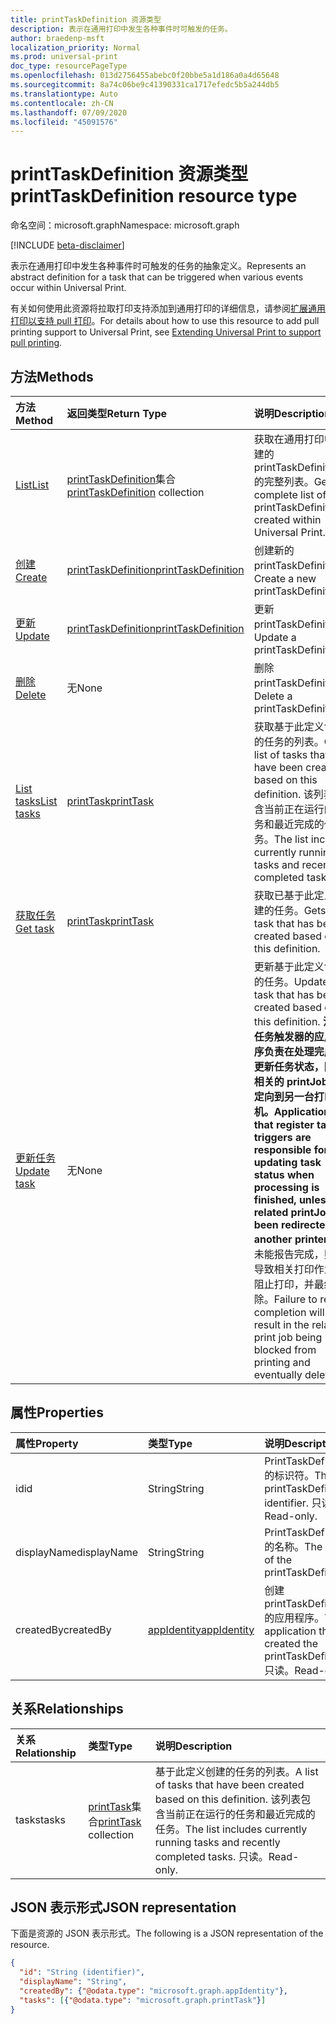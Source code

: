 ```yaml
---
title: printTaskDefinition 资源类型
description: 表示在通用打印中发生各种事件时可触发的任务。
author: braedenp-msft
localization_priority: Normal
ms.prod: universal-print
doc_type: resourcePageType
ms.openlocfilehash: 013d2756455abebc0f20bbe5a1d186a0a4d65648
ms.sourcegitcommit: 8a74c06be9c41390331ca1717efedc5b5a244db5
ms.translationtype: Auto
ms.contentlocale: zh-CN
ms.lasthandoff: 07/09/2020
ms.locfileid: "45091576"
---
```

# <a name="printtaskdefinition-resource-type"></a><span data-ttu-id="d7e1f-103">printTaskDefinition 资源类型</span><span class="sxs-lookup"><span data-stu-id="d7e1f-103">printTaskDefinition resource type</span></span>

<span data-ttu-id="d7e1f-104">命名空间：microsoft.graph</span><span class="sxs-lookup"><span data-stu-id="d7e1f-104">Namespace: microsoft.graph</span></span>

[!INCLUDE [beta-disclaimer](../../includes/beta-disclaimer.md)]

<span data-ttu-id="d7e1f-105">表示在通用打印中发生各种事件时可触发的任务的抽象定义。</span><span class="sxs-lookup"><span data-stu-id="d7e1f-105">Represents an abstract definition for a task that can be triggered when various events occur within Universal Print.</span></span>

<span data-ttu-id="d7e1f-106">有关如何使用此资源将拉取打印支持添加到通用打印的详细信息，请参阅[扩展通用打印以支持 pull 打印](/graph/universal-print-concept-overview#extending-universal-print-to-support-pull-printing)。</span><span class="sxs-lookup"><span data-stu-id="d7e1f-106">For details about how to use this resource to add pull printing support to Universal Print, see [Extending Universal Print to support pull printing](/graph/universal-print-concept-overview#extending-universal-print-to-support-pull-printing).</span></span>

## <a name="methods"></a><span data-ttu-id="d7e1f-107">方法</span><span class="sxs-lookup"><span data-stu-id="d7e1f-107">Methods</span></span>

| <span data-ttu-id="d7e1f-108">方法</span><span class="sxs-lookup"><span data-stu-id="d7e1f-108">Method</span></span>       | <span data-ttu-id="d7e1f-109">返回类型</span><span class="sxs-lookup"><span data-stu-id="d7e1f-109">Return Type</span></span> | <span data-ttu-id="d7e1f-110">说明</span><span class="sxs-lookup"><span data-stu-id="d7e1f-110">Description</span></span> |
|:-------------|:------------|:------------|
| [<span data-ttu-id="d7e1f-111">List</span><span class="sxs-lookup"><span data-stu-id="d7e1f-111">List</span></span>](../api/print-list-taskdefinitions.md) | <span data-ttu-id="d7e1f-112">[printTaskDefinition](printtaskdefinition.md)集合</span><span class="sxs-lookup"><span data-stu-id="d7e1f-112">[printTaskDefinition](printtaskdefinition.md) collection</span></span> | <span data-ttu-id="d7e1f-113">获取在通用打印中创建的 printTaskDefinitions 的完整列表。</span><span class="sxs-lookup"><span data-stu-id="d7e1f-113">Get a complete list of printTaskDefinitions created within Universal Print.</span></span> |
| [<span data-ttu-id="d7e1f-114">创建</span><span class="sxs-lookup"><span data-stu-id="d7e1f-114">Create</span></span>](../api/print-post-taskdefinitions.md) | [<span data-ttu-id="d7e1f-115">printTaskDefinition</span><span class="sxs-lookup"><span data-stu-id="d7e1f-115">printTaskDefinition</span></span>](printtaskdefinition.md) | <span data-ttu-id="d7e1f-116">创建新的 printTaskDefinition。</span><span class="sxs-lookup"><span data-stu-id="d7e1f-116">Create a new printTaskDefinition.</span></span> |
| [<span data-ttu-id="d7e1f-117">更新</span><span class="sxs-lookup"><span data-stu-id="d7e1f-117">Update</span></span>](../api/print-update-taskdefinition.md) | [<span data-ttu-id="d7e1f-118">printTaskDefinition</span><span class="sxs-lookup"><span data-stu-id="d7e1f-118">printTaskDefinition</span></span>](printtaskdefinition.md) | <span data-ttu-id="d7e1f-119">更新 printTaskDefinition。</span><span class="sxs-lookup"><span data-stu-id="d7e1f-119">Update a printTaskDefinition.</span></span> |
| [<span data-ttu-id="d7e1f-120">删除</span><span class="sxs-lookup"><span data-stu-id="d7e1f-120">Delete</span></span>](../api/print-delete-taskdefinition.md) | <span data-ttu-id="d7e1f-121">无</span><span class="sxs-lookup"><span data-stu-id="d7e1f-121">None</span></span> | <span data-ttu-id="d7e1f-122">删除 printTaskDefinition。</span><span class="sxs-lookup"><span data-stu-id="d7e1f-122">Delete a printTaskDefinition.</span></span> |
| [<span data-ttu-id="d7e1f-123">List tasks</span><span class="sxs-lookup"><span data-stu-id="d7e1f-123">List tasks</span></span>](../api/printtaskdefinition-list-tasks.md) | [<span data-ttu-id="d7e1f-124">printTask</span><span class="sxs-lookup"><span data-stu-id="d7e1f-124">printTask</span></span>](printtask.md) | <span data-ttu-id="d7e1f-125">获取基于此定义创建的任务的列表。</span><span class="sxs-lookup"><span data-stu-id="d7e1f-125">Get a list of tasks that have been created based on this definition.</span></span> <span data-ttu-id="d7e1f-126">该列表包含当前正在运行的任务和最近完成的任务。</span><span class="sxs-lookup"><span data-stu-id="d7e1f-126">The list includes currently running tasks and recently completed tasks.</span></span> |
| [<span data-ttu-id="d7e1f-127">获取任务</span><span class="sxs-lookup"><span data-stu-id="d7e1f-127">Get task</span></span>](../api/printtask-get.md) | [<span data-ttu-id="d7e1f-128">printTask</span><span class="sxs-lookup"><span data-stu-id="d7e1f-128">printTask</span></span>](printtask.md) | <span data-ttu-id="d7e1f-129">获取已基于此定义创建的任务。</span><span class="sxs-lookup"><span data-stu-id="d7e1f-129">Gets a task that has been created based on this definition.</span></span> |
| [<span data-ttu-id="d7e1f-130">更新任务</span><span class="sxs-lookup"><span data-stu-id="d7e1f-130">Update task</span></span>](../api/printtaskdefinition-update-task.md) | <span data-ttu-id="d7e1f-131">无</span><span class="sxs-lookup"><span data-stu-id="d7e1f-131">None</span></span> | <span data-ttu-id="d7e1f-132">更新基于此定义创建的任务。</span><span class="sxs-lookup"><span data-stu-id="d7e1f-132">Update a task that has been created based on this definition.</span></span> <span data-ttu-id="d7e1f-133">**注册任务触发器的应用程序负责在处理完成后更新任务状态，除非相关的 printJob 已重定向到另一台打印机。**</span><span class="sxs-lookup"><span data-stu-id="d7e1f-133">**Applications that register task triggers are responsible for updating task status when processing is finished, unless the related printJob has been redirected to another printer.**</span></span> <span data-ttu-id="d7e1f-134">若未能报告完成，则会导致相关打印作业被阻止打印，并最终删除。</span><span class="sxs-lookup"><span data-stu-id="d7e1f-134">Failure to report completion will result in the related print job being blocked from printing and eventually deleted.</span></span> |

## <a name="properties"></a><span data-ttu-id="d7e1f-135">属性</span><span class="sxs-lookup"><span data-stu-id="d7e1f-135">Properties</span></span>
| <span data-ttu-id="d7e1f-136">属性</span><span class="sxs-lookup"><span data-stu-id="d7e1f-136">Property</span></span>     | <span data-ttu-id="d7e1f-137">类型</span><span class="sxs-lookup"><span data-stu-id="d7e1f-137">Type</span></span>        | <span data-ttu-id="d7e1f-138">说明</span><span class="sxs-lookup"><span data-stu-id="d7e1f-138">Description</span></span> |
|:-------------|:------------|:------------|
|<span data-ttu-id="d7e1f-139">id</span><span class="sxs-lookup"><span data-stu-id="d7e1f-139">id</span></span>|<span data-ttu-id="d7e1f-140">String</span><span class="sxs-lookup"><span data-stu-id="d7e1f-140">String</span></span>|<span data-ttu-id="d7e1f-141">PrintTaskDefinition 的标识符。</span><span class="sxs-lookup"><span data-stu-id="d7e1f-141">The printTaskDefinition's identifier.</span></span> <span data-ttu-id="d7e1f-142">只读。</span><span class="sxs-lookup"><span data-stu-id="d7e1f-142">Read-only.</span></span>|
|<span data-ttu-id="d7e1f-143">displayName</span><span class="sxs-lookup"><span data-stu-id="d7e1f-143">displayName</span></span>|<span data-ttu-id="d7e1f-144">String</span><span class="sxs-lookup"><span data-stu-id="d7e1f-144">String</span></span>|<span data-ttu-id="d7e1f-145">PrintTaskDefinition 的名称。</span><span class="sxs-lookup"><span data-stu-id="d7e1f-145">The name of the printTaskDefinition.</span></span>|
|<span data-ttu-id="d7e1f-146">createdBy</span><span class="sxs-lookup"><span data-stu-id="d7e1f-146">createdBy</span></span>|[<span data-ttu-id="d7e1f-147">appIdentity</span><span class="sxs-lookup"><span data-stu-id="d7e1f-147">appIdentity</span></span>](appidentity.md)|<span data-ttu-id="d7e1f-148">创建 printTaskDefinition 的应用程序。</span><span class="sxs-lookup"><span data-stu-id="d7e1f-148">The application that created the printTaskDefinition.</span></span> <span data-ttu-id="d7e1f-149">只读。</span><span class="sxs-lookup"><span data-stu-id="d7e1f-149">Read-only.</span></span>|

## <a name="relationships"></a><span data-ttu-id="d7e1f-150">关系</span><span class="sxs-lookup"><span data-stu-id="d7e1f-150">Relationships</span></span>
| <span data-ttu-id="d7e1f-151">关系</span><span class="sxs-lookup"><span data-stu-id="d7e1f-151">Relationship</span></span> | <span data-ttu-id="d7e1f-152">类型</span><span class="sxs-lookup"><span data-stu-id="d7e1f-152">Type</span></span>        | <span data-ttu-id="d7e1f-153">说明</span><span class="sxs-lookup"><span data-stu-id="d7e1f-153">Description</span></span> |
|:-------------|:------------|:------------|
|<span data-ttu-id="d7e1f-154">tasks</span><span class="sxs-lookup"><span data-stu-id="d7e1f-154">tasks</span></span>|<span data-ttu-id="d7e1f-155">[printTask](printtask.md)集合</span><span class="sxs-lookup"><span data-stu-id="d7e1f-155">[printTask](printtask.md) collection</span></span>|<span data-ttu-id="d7e1f-156">基于此定义创建的任务的列表。</span><span class="sxs-lookup"><span data-stu-id="d7e1f-156">A list of tasks that have been created based on this definition.</span></span> <span data-ttu-id="d7e1f-157">该列表包含当前正在运行的任务和最近完成的任务。</span><span class="sxs-lookup"><span data-stu-id="d7e1f-157">The list includes currently running tasks and recently completed tasks.</span></span> <span data-ttu-id="d7e1f-158">只读。</span><span class="sxs-lookup"><span data-stu-id="d7e1f-158">Read-only.</span></span>|

## <a name="json-representation"></a><span data-ttu-id="d7e1f-159">JSON 表示形式</span><span class="sxs-lookup"><span data-stu-id="d7e1f-159">JSON representation</span></span>

<span data-ttu-id="d7e1f-160">下面是资源的 JSON 表示形式。</span><span class="sxs-lookup"><span data-stu-id="d7e1f-160">The following is a JSON representation of the resource.</span></span>

<!-- {
  "blockType": "resource",
  "optionalProperties": [

  ],
  "@odata.type": "microsoft.graph.printTaskDefinition",
  "keyProperty": "id",
  "baseType":"microsoft.graph.entity"
}-->

```json
{
  "id": "String (identifier)",
  "displayName": "String",
  "createdBy": {"@odata.type": "microsoft.graph.appIdentity"},
  "tasks": [{"@odata.type": "microsoft.graph.printTask"}]
}

```

<!-- uuid: 8fcb5dbc-d5aa-4681-8e31-b001d5168d79
2015-10-25 14:57:30 UTC -->
<!-- {
  "type": "#page.annotation",
  "description": "printTaskDefinition resource",
  "keywords": "",
  "section": "documentation",
  "tocPath": ""
}-->